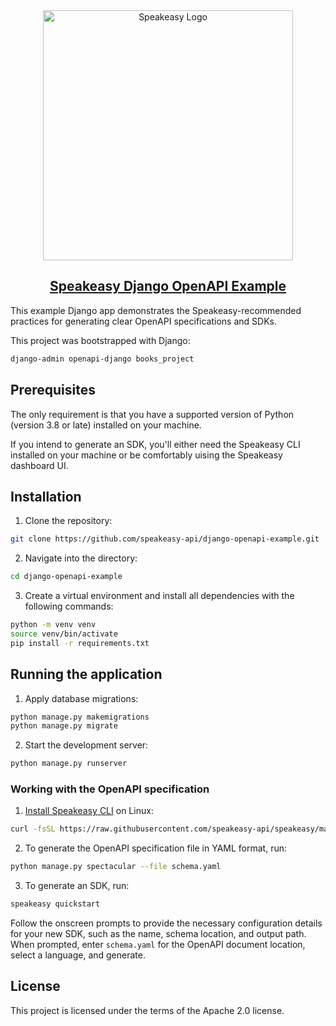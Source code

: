 <div align="center">

<a href="[Speakeasy](https://speakeasyapi.dev/)">
  <img src="https://github.com/speakeasy-api/speakeasy/assets/68016351/e959f81a-b250-4003-8c5c-a45b9463fc95" alt="Speakeasy Logo" width="400">
<h2>Speakeasy Django OpenAPI Example</h2>
</a>

</div>

This example Django app demonstrates the Speakeasy-recommended practices for generating clear OpenAPI specifications and SDKs.

This project was bootstrapped with Django:

```bash
django-admin openapi-django books_project
```

## Prerequisites

The only requirement is that you have a supported version of Python (version 3.8 or late) installed on your machine.

If you intend to generate an SDK, you'll either need the Speakeasy CLI installed on your machine or be comfortably uising the Speakeasy dashboard UI.

## Installation

1. Clone the repository:

```bash
git clone https://github.com/speakeasy-api/django-openapi-example.git
```

2. Navigate into the directory:

```bash
cd django-openapi-example
```

3. Create a virtual environment and install all dependencies with the following commands:

```bash
python -m venv venv
source venv/bin/activate
pip install -r requirements.txt
```

## Running the application

1. Apply database migrations:

```bash
python manage.py makemigrations
python manage.py migrate
```

2. Start the development server:

```bash
python manage.py runserver
```

### Working with the OpenAPI specification

1. [Install Speakeasy CLI](https://github.com/speakeasy-api/speakeasy#installation) on Linux:

```bash
curl -fsSL https://raw.githubusercontent.com/speakeasy-api/speakeasy/main/install.sh | sh
```

2. To generate the OpenAPI specification file in YAML format, run:

```bash
python manage.py spectacular --file schema.yaml
```

3. To generate an SDK, run:

```bash
speakeasy quickstart
```

Follow the onscreen prompts to provide the necessary configuration details for your new SDK, such as the name, schema location, and output path. When prompted, enter `schema.yaml` for the OpenAPI document location, select a language, and generate.

## License

This project is licensed under the terms of the Apache 2.0 license.
